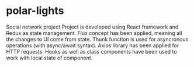 # polar-lights
Social network project
Project is developed using React framework and Redux as state management.
Flux concept has been applied, meaning all the changes to UI come from state.
Thunk function is used for asyncronous operations (with async/await syntax). Axios library has been applied for HTTP requests.
Hooks as well as class components have been used to work with local state of component.
